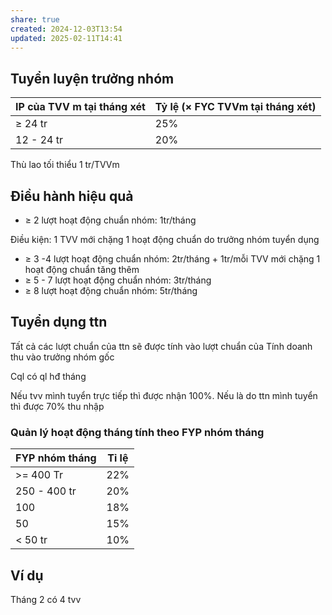 ```yaml
---
share: true
created: 2024-12-03T13:54
updated: 2025-02-11T14:41
---
```

## Tuyển luyện trưởng nhóm
| IP của TVV m tại tháng xét | Tỷ lệ (× FYC TVVm tại tháng xét) | 
| -------------------------- | -------------------------------- |
| ≥ 24 tr                    | 25%                              |
| 12 - 24 tr                 | 20%                              |

Thù lao tối thiểu 1 tr/TVVm

## Điều hành hiệu quả
- ≥ 2 lượt hoạt động chuẩn nhóm: 1tr/tháng

Điều kiện: 1 TVV mới chặng 1 hoạt động chuẩn do trưởng nhóm tuyển dụng
- ≥ 3 -4 lượt hoạt động chuẩn nhóm: 2tr/tháng + 1tr/mỗi TVV mới chặng 1 hoạt động chuẩn tăng thêm
- ≥ 5 - 7 lượt hoạt động chuẩn nhóm: 3tr/tháng
- ≥ 8 lượt hoạt động chuẩn nhóm: 5tr/tháng

## Tuyển dụng ttn
Tất cả các lượt chuẩn của ttn sẽ được tính vào lượt chuẩn của 
Tính doanh thu vào trưởng nhóm gốc 

Cql có ql hđ tháng

Nếu tvv mình tuyển trực tiếp thì được nhận 100%. Nếu là do ttn mình tuyển thì được 70% thu nhập

### Quản lý hoạt động tháng tính theo FYP nhóm tháng

| FYP nhóm tháng | Tỉ lệ |
| -------------- | ----- |
| >= 400 Tr      | 22%   |
| 250 - 400 tr   | 20%   |
| 100            | 18%   |
| 50             | 15%   |
| < 50 tr        | 10%   |

## Ví dụ
Tháng 2 có 4 tvv
